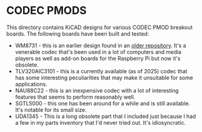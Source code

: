 # CODEC PMODS
This directory contains KiCAD designs for various CODEC PMOD breakout boards. The
following boards have been built and tested:
* WM8731 - this is an earlier design found in an [older repository](https://github.com/emeb/Old_Website/tree/main/synth/codec_pmod).
It's a venerable codec that's been used in a lot of computers and media players as well as
add-on boards for the Raspberry Pi but now it's obsolete.
* TLV320AIC3101 - this is a currently available (as of 2025) codec that has some interesting
peculiarities that may make it unsuitable for some applications.
* NAU88C22 - this is an inexpensive codec with a lot of interesting features that seems to
perform reasonably well.
* SGTL5000 - this one has been around for a while and is still available. It's notable for its
small size.
* UDA1345 - This is a long obsolete part that I included just because I had a few in my
parts inventory that I'd never tried out. It's idiosyncratic.
